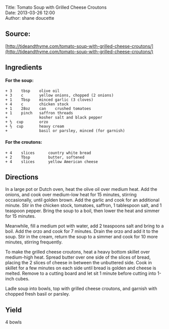 Title: Tomato Soup with Grilled Cheese Croutons  
Date: 2013-03-26 12:00  
Author: shane doucette  


## Source: 
[http://tideandthyme.com/tomato-soup-with-grilled-cheese-croutons/](http://tideandthyme.com/tomato-soup-with-grilled-cheese-croutons/)


## Ingredients

#### For the soup:
~~~~
+ 3    tbsp    olive oil
+ 3    c       yellow onions, chopped (2 onions)
+ 1    Tbsp    minced garlic (3 cloves)
+ 4    c       chicken stock
+ 1    28oz    can    crushed tomatoes
+ 1    pinch   saffron threads
+              kosher salt and black pepper
+ ½  cup       orzo
+ ½  cup       heavy cream
+              basil or parsley, minced (for garnish)
~~~~

#### For the croutons:
~~~~
+ 4    slices      country white bread
+ 2    Tbsp        butter, softened
+ 4    slices      yellow American cheese
~~~~


## Directions
In a large pot or Dutch oven, heat the olive oil over medium heat. 
Add the onions, and cook over medium-low heat for 15 minutes, stirring 
occasionally, until golden brown. Add the garlic and cook for an additional 
minute. Stir in the chicken stock, tomatoes, saffron, 1 tablespoon salt, 
and 1 teaspoon pepper. Bring the soup to a boil, then lower the heat and 
simmer for 15 minutes.

Meanwhile, fill a medium pot with water, add 2 teaspoons salt and bring 
to a boil. Add the orzo and cook for 7 minutes. Drain the orzo and add it 
to the soup. Stir in the cream, return the soup to a simmer and cook for 
10 more minutes, stirring frequently.

To make the grilled cheese croutons, heat a heavy bottom skillet over 
medium-high heat. Spread butter over one side of the slices of bread, 
placing the 2 slices of cheese in between the unbuttered side. Cook in 
skillet for a few minutes on each side until bread is golden and cheese 
is melted. Remove to a cutting board and let sit 1 minute before cutting 
into 1-inch cubes.

Ladle soup into bowls, top with grilled cheese croutons, and garnish with 
chopped fresh basil or parsley.


## Yield
4 bowls
